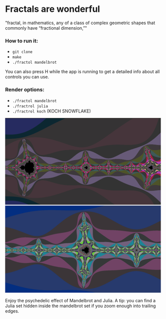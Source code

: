 # Fractals are wonderful

"fractal, in mathematics, any of a class of complex geometric shapes that commonly have “fractional dimension,”"

### How to run it:

- `git clone`
- `make`
- `./fractol mandelbrot`

You can also press H while the app is running to get a detailed info about all controls you can use.

### Render options:

- `./fractol mandelbrot`
- `./fractrol julia`
- `./fractrol koch` (KOCH SNOWFLAKE)

![Mabdelbrot Trail](docs/screenshots/mandelbrot1.png)
![Mabdelbrot Zoom into Trail](docs/screenshots/mandelbrot2.png)

Enjoy the psychedelic effect of Mandelbrot and Julia.
A tip: you can find a Julia set hidden inside the mandelbrot set if you zoom enough into trailing edges. 

